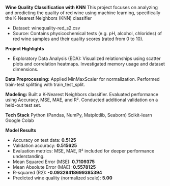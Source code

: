 **Wine Quality Classification with KNN**
This project focuses on analyzing and predicting the quality of red wine using machine learning, specifically the K-Nearest Neighbors (KNN) classifier

- Dataset: winequality-red_s2.csv
- Source: Contains physicochemical tests (e.g. pH, alcohol, chlorides) of red wine samples and their quality scores (rated from 0 to 10).

**Project Highlights**
- Exploratory Data Analysis (EDA):
  Visualized relationships using scatter plots and correlation heatmaps.
  Investigated memory usage and dataset dimensions.
  
 **Data Preprocessing:**
  Applied MinMaxScaler for normalization.
  Performed train-test splitting with train_test_split.

  **Modeling:**
  Built a K-Nearest Neighbors classifier.
  Evaluated performance using Accuracy, MSE, MAE, and R².
  Conducted additional validation on a held-out test set.
  
 **Tech Stack**
  Python (Pandas, NumPy, Matplotlib, Seaborn)
  Scikit-learn
  Google Colab
  
  **Model Results**
- Accuracy on test data: **0.5125**
- Validation accuracy:  **0.515625**
- Evaluation metrics: MSE, MAE, R² included for deeper performance understanding.
- Mean Squared Error (MSE): **0.7109375**
- Mean Absolute Error (MAE): **0.5578125**
- R-squared (R2): **-0.09329418699385394**
- Predicted wine quality (normalized scale): **5.00**
